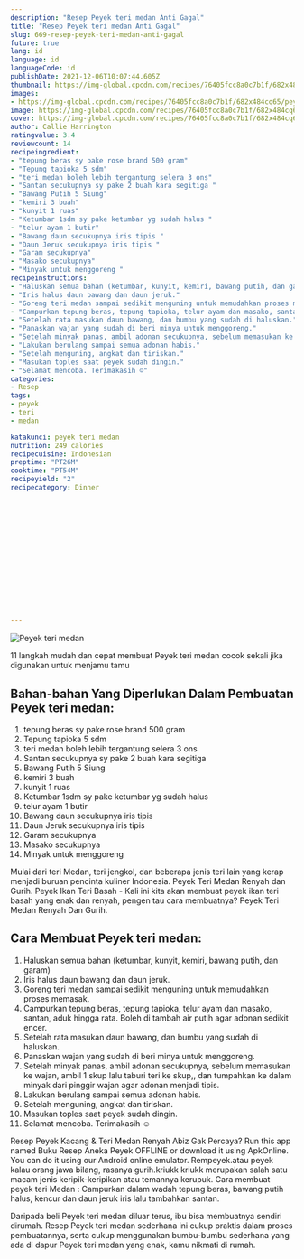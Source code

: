 ```yaml
---
description: "Resep Peyek teri medan Anti Gagal"
title: "Resep Peyek teri medan Anti Gagal"
slug: 669-resep-peyek-teri-medan-anti-gagal
future: true
lang: id
language: id
languageCode: id
publishDate: 2021-12-06T10:07:44.605Z 
thumbnail: https://img-global.cpcdn.com/recipes/76405fcc8a0c7b1f/682x484cq65/peyek-teri-medan-foto-resep-utama.png
images:
- https://img-global.cpcdn.com/recipes/76405fcc8a0c7b1f/682x484cq65/peyek-teri-medan-foto-resep-utama.png
image: https://img-global.cpcdn.com/recipes/76405fcc8a0c7b1f/682x484cq65/peyek-teri-medan-foto-resep-utama.png
cover: https://img-global.cpcdn.com/recipes/76405fcc8a0c7b1f/682x484cq65/peyek-teri-medan-foto-resep-utama.png
author: Callie Harrington
ratingvalue: 3.4
reviewcount: 14
recipeingredient:
- "tepung beras sy pake rose brand 500 gram"
- "Tepung tapioka 5 sdm"
- "teri medan boleh lebih tergantung selera 3 ons"
- "Santan secukupnya sy pake 2 buah kara segitiga "
- "Bawang Putih 5 Siung"
- "kemiri 3 buah"
- "kunyit 1 ruas"
- "Ketumbar 1sdm sy pake ketumbar yg sudah halus "
- "telur ayam 1 butir"
- "Bawang daun secukupnya iris tipis "
- "Daun Jeruk secukupnya iris tipis "
- "Garam secukupnya"
- "Masako secukupnya"
- "Minyak untuk menggoreng "
recipeinstructions:
- "Haluskan semua bahan (ketumbar, kunyit, kemiri, bawang putih, dan garam)"
- "Iris halus daun bawang dan daun jeruk."
- "Goreng teri medan sampai sedikit menguning untuk memudahkan proses memasak."
- "Campurkan tepung beras, tepung tapioka, telur ayam dan masako, santan, aduk hingga rata. Boleh di tambah air putih agar adonan sedikit encer."
- "Setelah rata masukan daun bawang, dan bumbu yang sudah di haluskan."
- "Panaskan wajan yang sudah di beri minya untuk menggoreng."
- "Setelah minyak panas, ambil adonan secukupnya, sebelum memasukan ke wajan, ambil 1 skup lalu taburi teri ke skup,, dan tumpahkan ke dalam minyak dari pinggir wajan agar adonan menjadi tipis."
- "Lakukan berulang sampai semua adonan habis."
- "Setelah menguning, angkat dan tiriskan."
- "Masukan toples saat peyek sudah dingin."
- "Selamat mencoba. Terimakasih ☺️"
categories:
- Resep
tags:
- peyek
- teri
- medan

katakunci: peyek teri medan 
nutrition: 249 calories
recipecuisine: Indonesian
preptime: "PT26M"
cooktime: "PT54M"
recipeyield: "2"
recipecategory: Dinner


     
    
    
    
    
    
    
    
    
    
    
      
    
---
```



![Peyek teri medan](https://img-global.cpcdn.com/recipes/76405fcc8a0c7b1f/682x484cq65/peyek-teri-medan-foto-resep-utama.png)

11 langkah mudah dan cepat membuat  Peyek teri medan cocok sekali jika digunakan untuk menjamu tamu

<!--inarticleads1-->

## Bahan-bahan Yang Diperlukan Dalam Pembuatan Peyek teri medan:

1. tepung beras sy pake rose brand 500 gram
1. Tepung tapioka 5 sdm
1. teri medan boleh lebih tergantung selera 3 ons
1. Santan secukupnya sy pake 2 buah kara segitiga 
1. Bawang Putih 5 Siung
1. kemiri 3 buah
1. kunyit 1 ruas
1. Ketumbar 1sdm sy pake ketumbar yg sudah halus 
1. telur ayam 1 butir
1. Bawang daun secukupnya iris tipis 
1. Daun Jeruk secukupnya iris tipis 
1. Garam secukupnya
1. Masako secukupnya
1. Minyak untuk menggoreng 

Mulai dari teri Medan, teri jengkol, dan beberapa jenis teri lain yang kerap menjadi buruan pencinta kuliner Indonesia. Peyek Teri Medan Renyah dan Gurih. Peyek Ikan Teri Basah - Kali ini kita akan membuat peyek ikan teri basah yang enak dan renyah, pengen tau cara membuatnya? Peyek Teri Medan Renyah Dan Gurih. 

<!--inarticleads2-->

## Cara Membuat Peyek teri medan:

1. Haluskan semua bahan (ketumbar, kunyit, kemiri, bawang putih, dan garam)
1. Iris halus daun bawang dan daun jeruk.
1. Goreng teri medan sampai sedikit menguning untuk memudahkan proses memasak.
1. Campurkan tepung beras, tepung tapioka, telur ayam dan masako, santan, aduk hingga rata. Boleh di tambah air putih agar adonan sedikit encer.
1. Setelah rata masukan daun bawang, dan bumbu yang sudah di haluskan.
1. Panaskan wajan yang sudah di beri minya untuk menggoreng.
1. Setelah minyak panas, ambil adonan secukupnya, sebelum memasukan ke wajan, ambil 1 skup lalu taburi teri ke skup,, dan tumpahkan ke dalam minyak dari pinggir wajan agar adonan menjadi tipis.
1. Lakukan berulang sampai semua adonan habis.
1. Setelah menguning, angkat dan tiriskan.
1. Masukan toples saat peyek sudah dingin.
1. Selamat mencoba. Terimakasih ☺️


Resep Peyek Kacang &amp; Teri Medan Renyah Abiz Gak Percaya? Run this app named Buku Resep Aneka Peyek OFFLINE or download it using ApkOnline. You can do it using our Android online emulator. Rempeyek.atau peyek kalau orang jawa bilang, rasanya gurih.kriukk kriukk merupakan salah satu macam jenis keripik-keripikan atau temannya kerupuk. Cara membuat peyek teri Medan : Campurkan dalam wadah tepung beras, bawang putih halus, kencur dan daun jeruk iris lalu tambahkan santan. 

Daripada   beli  Peyek teri medan  diluar terus, ibu  bisa membuatnya sendiri dirumah. Resep  Peyek teri medan  sederhana ini cukup praktis dalam proses pembuatannya, serta cukup menggunakan bumbu-bumbu sederhana yang ada di dapur  Peyek teri medan  yang enak, kamu nikmati di rumah.
